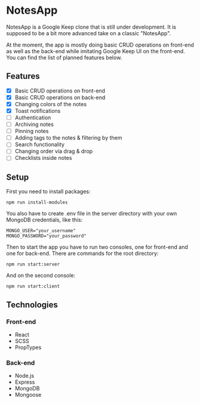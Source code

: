 # NotesApp

NotesApp is a Google Keep clone that is still under development. It is supposed to be a bit more advanced take on a classic "NotesApp".

At the moment, the app is mostly doing basic CRUD operations on front-end as well as the back-end while imitating Google Keep UI on the front-end. You can find the list of planned features below.

## Features

- [x] Basic CRUD operations on front-end
- [x] Basic CRUD operations on back-end
- [x] Changing colors of the notes
- [x] Toast notifications
- [ ] Authentication
- [ ] Archiving notes
- [ ] Pinning notes
- [ ] Adding tags to the notes & filtering by them
- [ ] Search functionality
- [ ] Changing order via drag & drop
- [ ] Checklists inside notes

## Setup

First you need to install packages:

```
npm run install-modules
```

You also have to create .env file in the server directory with your own MongoDB credentials, like this:

```
MONGO_USER="your_username"
MONGO_PASSWORD="your_password"
```

Then to start the app you have to run two consoles, one for front-end and one for back-end. There are commands for the root directory:

```
npm run start:server
```

And on the second console:

```
npm run start:client
```

## Technologies

### Front-end

- React
- SCSS
- PropTypes

### Back-end

- Node.js
- Express
- MongoDB
- Mongoose
